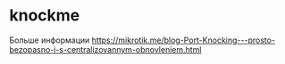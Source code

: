 # knockme
Больше информации https://mikrotik.me/blog-Port-Knocking---prosto-bezopasno-i-s-centralizovannym-obnovleniem.html
